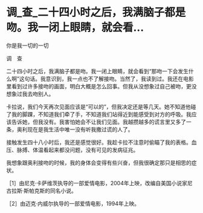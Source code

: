 # 调_查_二十四小时之后，我满脑子都是吻。我一闭上眼睛，就会看...

你是我一切的一切

调　查

二十四小时之后，我满脑子都是吻。我一闭上眼睛，就会看到“那吻一下会发生什么啊”这句话。我意识到，我一点也不了解接吻。当然了，我读到过。我还在电影里看到过许多接吻的画面，明白大概是怎么回事。但我从没想象过自己被吻，更没想象过我去吻别人。

卡拉说，我们今天再次见面应该是“可以的”，但我决定还是等几天。她不知道他碰了我的脚踝，不知道我们牵了手，不知道我们站得近到能感受到对方的呼吸。我应该告诉她，但我没有。我害怕她会不让我们见面。我越攒越多的谎言里又多了一条，奥利现在是我生活中唯一没有听我撒过谎的人了。

接触发生四十八小时后，我还是感觉很好。我趁卡拉不注意时偷瞄了我的表格。血压、脉搏、体温看起来都没问题，没有可见的发病征兆。

我想象跟奥利接吻的时候，我的身体会变得有些兴奋，但我很确定那只是相思的症状。

［1］由尼克·卡萨维茨执导的一部爱情电影，2004年上映，改编自美国小说家尼古拉斯·斯帕克斯的同名小说。

［2］由迈克·内威尔执导的一部爱情电影，1994年上映。